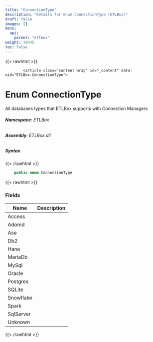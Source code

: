 ```yaml
---
title: "ConnectionType"
description: "Details for Enum ConnectionType (ETLBox)"
draft: false
images: []
menu:
  api:
    parent: "etlbox"
weight: 10045
toc: false
---
```


{{< rawhtml >}}

            <article class="content wrap" id="_content" data-uid="ETLBox.ConnectionType">
  <h1 id="ETLBox_ConnectionType" data-uid="ETLBox.ConnectionType" class="text-break">Enum ConnectionType
</h1>
  <div class="markdown level0 summary"><p>All databases types that ETLBox supports with Connection Managers</p>
</div>
  <div class="markdown level0 conceptual"></div>
<h6><strong>Namespace</strong>: ETLBox</h6>
  <h6><strong>Assembly</strong>: ETLBox.dll</h6>
  <h5 id="ETLBox_ConnectionType_syntax">Syntax</h5>
{{< /rawhtml >}}

```C#
    public enum ConnectionType
```

{{< rawhtml >}}
  <h3 id="fields">Fields
</h3>
  <table class="table table-bordered table-condensed">
    <thead>
      <tr>
        <th>Name</th>
        <th>Description</th>
      </tr>
    <thead>
    <tbody>
      <tr>
        <td id="ETLBox_ConnectionType_Access">Access</td>
        <td></td>
      </tr>
      <tr>
        <td id="ETLBox_ConnectionType_Adomd">Adomd</td>
        <td></td>
      </tr>
      <tr>
        <td id="ETLBox_ConnectionType_Ase">Ase</td>
        <td></td>
      </tr>
      <tr>
        <td id="ETLBox_ConnectionType_Db2">Db2</td>
        <td></td>
      </tr>
      <tr>
        <td id="ETLBox_ConnectionType_Hana">Hana</td>
        <td></td>
      </tr>
      <tr>
        <td id="ETLBox_ConnectionType_MariaDb">MariaDb</td>
        <td></td>
      </tr>
      <tr>
        <td id="ETLBox_ConnectionType_MySql">MySql</td>
        <td></td>
      </tr>
      <tr>
        <td id="ETLBox_ConnectionType_Oracle">Oracle</td>
        <td></td>
      </tr>
      <tr>
        <td id="ETLBox_ConnectionType_Postgres">Postgres</td>
        <td></td>
      </tr>
      <tr>
        <td id="ETLBox_ConnectionType_SQLite">SQLite</td>
        <td></td>
      </tr>
      <tr>
        <td id="ETLBox_ConnectionType_Snowflake">Snowflake</td>
        <td></td>
      </tr>
      <tr>
        <td id="ETLBox_ConnectionType_Spark">Spark</td>
        <td></td>
      </tr>
      <tr>
        <td id="ETLBox_ConnectionType_SqlServer">SqlServer</td>
        <td></td>
      </tr>
      <tr>
        <td id="ETLBox_ConnectionType_Unknown">Unknown</td>
        <td></td>
      </tr>
    </tbody>
  </thead></thead></table>

{{< /rawhtml >}}
